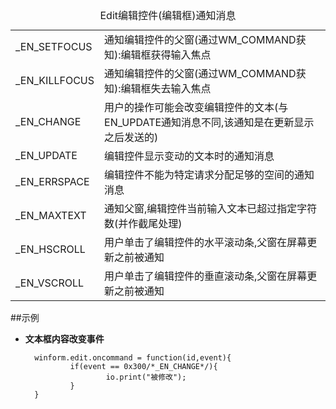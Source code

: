
<table>
	<caption>Edit编辑控件(编辑框)通知消息</caption>
	<tr><td>_EN_SETFOCUS</td><td>通知编辑控件的父窗(通过WM_COMMAND获知):编辑框获得输入焦点</td></tr>
	<tr><td>_EN_KILLFOCUS</td><td>通知编辑控件的父窗(通过WM_COMMAND获知):编辑框失去输入焦点</td></tr>
	<tr><td>_EN_CHANGE</td><td>用户的操作可能会改变编辑控件的文本(与EN_UPDATE通知消息不同,该通知是在更新显示之后发送的)</td></tr>
	<tr><td>_EN_UPDATE</td><td>编辑控件显示变动的文本时的通知消息</td></tr>
	<tr><td>_EN_ERRSPACE</td><td>编辑控件不能为特定请求分配足够的空间的通知消息</td></tr>
	<tr><td>_EN_MAXTEXT</td><td>通知父窗,编辑控件当前输入文本已超过指定字符数(并作截尾处理)</td></tr>
	<tr><td>_EN_HSCROLL</td><td>用户单击了编辑控件的水平滚动条,父窗在屏幕更新之前被通知</td></tr>
	<tr><td>_EN_VSCROLL</td><td>用户单击了编辑控件的垂直滚动条,父窗在屏幕更新之前被通知</td></tr>
</table>

##示例
* **文本框内容改变事件**

		winform.edit.oncommand = function(id,event){
		        if(event == 0x300/*_EN_CHANGE*/){
		                io.print("被修改");
		        }
		}
